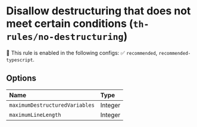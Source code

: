 # Disallow destructuring that does not meet certain conditions (`th-rules/no-destructuring`)

💼 This rule is enabled in the following configs: ✅ `recommended`, `recommended-typescript`.

<!-- end auto-generated rule header -->

## Options

<!-- begin auto-generated rule options list -->

| Name                           | Type    |
| :----------------------------- | :------ |
| `maximumDestructuredVariables` | Integer |
| `maximumLineLength`            | Integer |

<!-- end auto-generated rule options list -->
